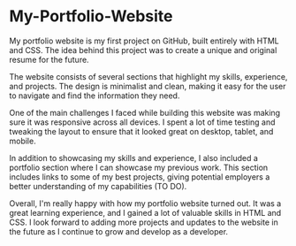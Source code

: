 # My-Portfolio-Website
My portfolio website is my first project on GitHub, built entirely with HTML and CSS. The idea behind this project was to create a unique and original resume for the future.

The website consists of several sections that highlight my skills, experience, and projects. 
The design is minimalist and clean, making it easy for the user to navigate and find the information they need.

One of the main challenges I faced while building this website was making sure it was responsive across all devices. I spent a lot of time testing and tweaking the layout to ensure that it looked great on desktop, tablet, and mobile.

In addition to showcasing my skills and experience, I also included a portfolio section where I can showcase my previous work. This section includes links to some of my best projects, giving potential employers a better understanding of my capabilities (TO DO).

Overall, I'm really happy with how my portfolio website turned out. It was a great learning experience, and I gained a lot of valuable skills in HTML and CSS. I look forward to adding more projects and updates to the website in the future as I continue to grow and develop as a developer.
